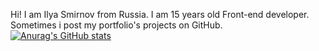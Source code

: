 Hi! I am Ilya Smirnov from Russia. I am 15 years old Front-end developer. Sometimes i post my portfolio's projects on GitHub.
[![Anurag's GitHub stats](https://github-readme-stats.vercel.app/api?username=rauh-wrld)](https://github.com/anuraghazra/github-readme-stats)
